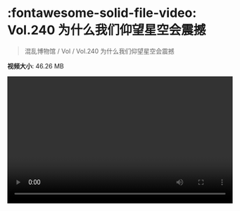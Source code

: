 # :fontawesome-solid-file-video: Vol.240 为什么我们仰望星空会震撼

> 混乱博物馆 / Vol / Vol.240 为什么我们仰望星空会震撼

**视频大小**: 46.26 MB

<video id="V-363016c69c8694e2576a1e10d805645b" width="512" height="288" preload="none" playsinline webkit-playsinline></video>